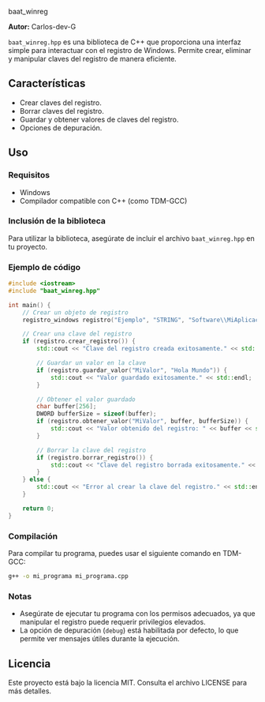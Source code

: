 baat_winreg

**Autor:** Carlos-dev-G

`baat_winreg.hpp` es una biblioteca de C++ que proporciona una interfaz simple para interactuar con el registro de Windows. Permite crear, eliminar y manipular claves del registro de manera eficiente.

## Características

- Crear claves del registro.
- Borrar claves del registro.
- Guardar y obtener valores de claves del registro.
- Opciones de depuración.

## Uso

### Requisitos

- Windows
- Compilador compatible con C++ (como TDM-GCC)

### Inclusión de la biblioteca

Para utilizar la biblioteca, asegúrate de incluir el archivo `baat_winreg.hpp` en tu proyecto.

### Ejemplo de código

```cpp
#include <iostream>
#include "baat_winreg.hpp"

int main() {
    // Crear un objeto de registro
    registro_windows registro("Ejemplo", "STRING", "Software\\MiAplicacion", true);

    // Crear una clave del registro
    if (registro.crear_registro()) {
        std::cout << "Clave del registro creada exitosamente." << std::endl;

        // Guardar un valor en la clave
        if (registro.guardar_valor("MiValor", "Hola Mundo")) {
            std::cout << "Valor guardado exitosamente." << std::endl;
        }

        // Obtener el valor guardado
        char buffer[256];
        DWORD bufferSize = sizeof(buffer);
        if (registro.obtener_valor("MiValor", buffer, bufferSize)) {
            std::cout << "Valor obtenido del registro: " << buffer << std::endl;
        }

        // Borrar la clave del registro
        if (registro.borrar_registro()) {
            std::cout << "Clave del registro borrada exitosamente." << std::endl;
        }
    } else {
        std::cout << "Error al crear la clave del registro." << std::endl;
    }

    return 0;
}
```

### Compilación

Para compilar tu programa, puedes usar el siguiente comando en TDM-GCC:

```bash
g++ -o mi_programa mi_programa.cpp
```

### Notas

- Asegúrate de ejecutar tu programa con los permisos adecuados, ya que manipular el registro puede requerir privilegios elevados.
- La opción de depuración (`debug`) está habilitada por defecto, lo que permite ver mensajes útiles durante la ejecución.

## Licencia

Este proyecto está bajo la licencia MIT. Consulta el archivo LICENSE para más detalles.
